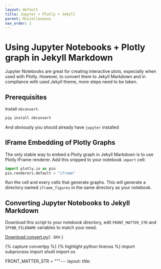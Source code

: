 ```yaml
---
layout: default
title: Jupyter + Plotly + Jekyll
parent: Miscellaneous
nav_order: 1
---
```


# Using Jupyter Notebooks + Plotly graph in Jekyll Markdown

Jupyter Notebooks are great for creating interactive plots, especially when used with Plotly. However, to convert them to Jekyll Markdown and in compliance with used Jekyll theme, more steps need to be taken.

## Prerequisites

Install `nbconvert`.

```sh
pip install nbconvert
```

And obviously you should already have `jupyter` installed

## IFrame Embedding of Plotly Graphs

The only stable way to embed a Plotly graph in Jekyll Markdown is to use Plotly IFrame renderer. Add this snipped to your notebook `import` cell:

```python
import plotly.io as pio
pio.renderers.default = "iframe"
```

Run the cell and every cells that generate graphs. This will generate a directory named `iframe_figures` in the same directory as your notebook.

## Converting Jupyter Notebooks to Jekyll Markdown

Download this script to your notebook directory, edit `FRONT_MATTER_STR` and `IPYNB_FILENAME` variables to match your need.

<div class="code-example" markdown="1">

[Download convert.py](convert.py){: .btn }

</div>
{% capture convertpy %}
{% highlight python linenos %}
import subprocess
import shutil
import os

FRONT_MATTER_STR = """---
layout: <LAYOUT>
title: <TITLE>
---"""

IPYNB_FILE = "<FILENAME>.ipynb"

# function that will prepend given string to given filename
def prepend_string(filename, string):
    with open(filename, "r+") as f:
        content = f.read()
        f.seek(0, 0)
        f.write(string.rstrip("\r\n") + "\n" + content)


def move_files(filename):
    """
    this function will move all files in source directory to correct path for jekyll

    Args:
        filename: source ipynb file
    """
    if not os.path.exists("iframe_figures"):
        return
    filename = os.path.splitext(filename)[0]
    jekyll_assets_path = os.path.join(filename, "iframe_figures")
    os.makedirs(jekyll_assets_path, exist_ok=True)
    shutil.copytree("iframe_figures", jekyll_assets_path, dirs_exist_ok=True)
    shutil.rmtree("iframe_figures")


def conv_nb_jekyll(filename, front_matter):

    """
    this function will convert your jupyter notebook to md and
    prepend the front matter string you provide to the top of the resulting md file

    Args:
        filename: filename of input jupyter notebook (.ipynb file)
        front_matter: python formatted string resembling YAML jekyll front matter
    """

    # convert jupyter notebook to md
    subprocess.call(
        [
            "jupyter",
            "nbconvert",
            "--to",
            "markdown",
            "--no-input",
            filename,
        ]
    )

    # call function to prepend front matter to the file
    md_file = filename.replace(".ipynb", ".md")
    prepend_string(md_file, front_matter)

    move_files(filename)

    return md_file


if __name__ == "__main__":
    # call function to convert ipynb to md
    md_file = conv_nb_jekyll(filename=IPYNB_FILE, front_matter=FRONT_MATTER_STR)
{% endhighlight %}
{% endcapture %}
{% include fix_linenos.html code=convertpy %}


Run the script and it will generate a Jekyll Markdown file in the same directory as your notebook, and move the `iframe_figures` directory to a Jekyll-compatible path.

```bash
python convert.py
```

Note that this will destroy the current IFrame link in the current notebook, so do this only your notebook is ready to be published.

## (Optional) Rerender Plotly Graphs in Juptyer Notebook after conversion

IFrame doesn't render well in some cases. You can change `pio.renderers.default` to `notebook` to rerender for published notebooks.
